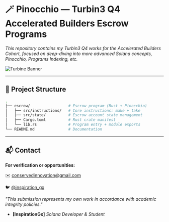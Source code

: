 # 🪄 Pinocchio — Turbin3 Q4 Accelerated Builders Escrow Programs

_This repository contains my Turbin3 Q4 works for the Accelerated Builders Cohort, focused on deep-diving into more advanced Solana concepts, Pinocchio, Programs Indexing, etc._

![Turbine Banner](https://pbs.twimg.com/profile_banners/1707159181914976256/1748632505/1500x500)

---

## 📂 Project Structure

```bash
.
├── escrow/                 # Escrow program (Rust + Pinocchio)
│   ├── src/instructions/   # Core instructions: make + take
│   ├── src/state/          # Escrow account state management
│   ├── Cargo.toml          # Rust crate manifest
│   └── lib.rs              # Program entry + module exports
└── README.md               # Documentation
```

---

## 📬 Contact

**For verification or opportunities:**

✉️ [conservedinnovation@gmail.com](mailto:conservedinnovation@gmail.com)

🐦 [@inspiration_gx](https://x.com/inspiration_gx)

_"This submission represents my own work in accordance with academic integrity policies."_

- **[InspirationGx]**
  _Solana Developer & Student_
